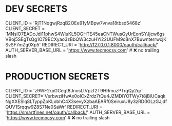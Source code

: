 # DEV SECRETS
CLIENT_ID = 'RjT1NqgwjRzqB2OEe91yMBpw7vnva18tbsd5468z'
CLIENT_SECRET = 'MNslO7EADcJdi11phwS4WiuKL5OGHTE45eaCNTWusGyUrEonSYJjcw6gsVBoj5SEgTsQg1O79BCXyao3zBbQW3czuHYi22UUFM9cBnX7BuwnterrwcjKSvSF7mZg0Xp5'
REDIRECT_URI = 'http://127.0.0.1:8000/oauth/callback/'
AUTH_SERVER_BASE_URL = 'https://www.tecmocsy.com'  # ❌ no trailing slash

# PRODUCTION SECRETS
CLIENT_ID = 'z9WF2rpGCegt8JnosLtVpzf2T9HRmuzPTrgQy2qr'
CLIENT_SECRET='VerbwziHwAx0oICxZrdz7tQu4JZMDiYOTWy7t8jBiUCaqkNgXXESlq8LTyppZpKLobhC4X3sevyXzbaAEARf0SeiruxU8y3zRD0GLzGJjdfQUV1Srqqw9Z8S7Ne0SaWr'
REDIRECT_URI = 'https://smartfines.net/oauth/callback/'
AUTH_SERVER_BASE_URL = 'https://www.tecmocsy.com'  # ❌ no trailing slash